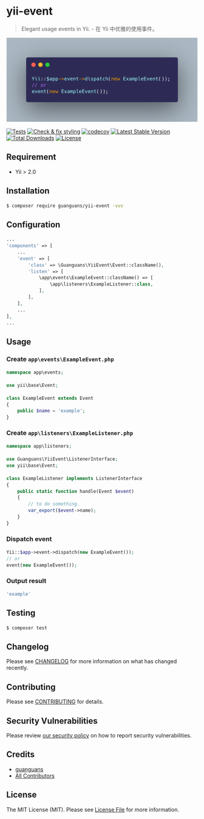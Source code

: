 # yii-event

> Elegant usage events in Yii. - 在 Yii 中优雅的使用事件。

<p align="center"><img src="./docs/usage.png"></p>

[![Tests](https://github.com/guanguans/yii-event/workflows/Tests/badge.svg)](https://github.com/guanguans/yii-event/actions)
[![Check & fix styling](https://github.com/guanguans/yii-event/workflows/Check%20&%20fix%20styling/badge.svg)](https://github.com/guanguans/yii-event/actions)
[![codecov](https://codecov.io/gh/guanguans/yii-event/branch/main/graph/badge.svg?token=URGFAWS6S4)](https://codecov.io/gh/guanguans/yii-event)
[![Latest Stable Version](https://poser.pugx.org/guanguans/yii-event/v)](//packagist.org/packages/guanguans/yii-event)
[![Total Downloads](https://poser.pugx.org/guanguans/yii-event/downloads)](//packagist.org/packages/guanguans/yii-event)
[![License](https://poser.pugx.org/guanguans/yii-event/license)](//packagist.org/packages/guanguans/yii-event)

## Requirement

* Yii > 2.0

## Installation

``` bash
$ composer require guanguans/yii-event -vvv
```

## Configuration

``` php
...
'components' => [
    ...
    'event' => [
        'class' => \Guanguans\YiiEvent\Event::className(),
        'listen' => [
            \app\events\ExampleEvent::className() => [
                \app\listeners\ExampleListener::class,
            ],
        ],
    ],
    ...
],
...
```

## Usage

### Create `app\events\ExampleEvent.php`

``` php
namespace app\events;

use yii\base\Event;

class ExampleEvent extends Event
{
    public $name = 'example';
}
```

### Create `app\listeners\ExampleListener.php`

``` php
namespace app\listeners;

use Guanguans\YiiEvent\ListenerInterface;
use yii\base\Event;

class ExampleListener implements ListenerInterface
{
    public static function handle(Event $event)
    {
        // to do something.
        var_export($event->name);
    }
}
```

### Dispatch event

``` php
Yii::$app->event->dispatch(new ExampleEvent());
// or
event(new ExampleEvent());
```

### Output result

``` php
'example'
```

## Testing

``` bash
$ composer test
```

## Changelog

Please see [CHANGELOG](CHANGELOG.md) for more information on what has changed recently.

## Contributing

Please see [CONTRIBUTING](.github/CONTRIBUTING.md) for details.

## Security Vulnerabilities

Please review [our security policy](../../security/policy) on how to report security vulnerabilities.

## Credits

* [guanguans](https://github.com/guanguans)
* [All Contributors](../../contributors)

## License

The MIT License (MIT). Please see [License File](LICENSE) for more information.
